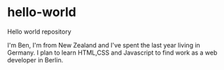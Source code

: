 # hello-world
Hello world repository

I'm Ben, I'm from New Zealand and I've spent the last year living in Germany.
I plan to learn HTML,CSS and Javascript to find work as a web developer in Berlin.
